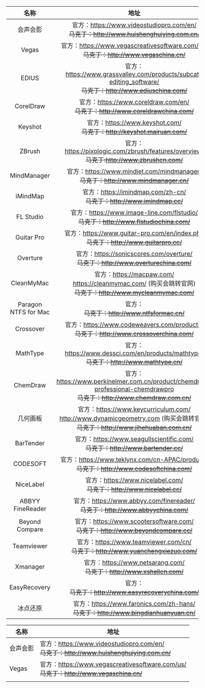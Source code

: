 
| 名称 | 地址 |
| :---: | :---: |
| 会声会影 | 官方：https://www.videostudiopro.com/en/<br />~~马克丁：http://www.huishenghuiying.com.cn/~~ |
| Vegas | 官方：https://www.vegascreativesoftware.com/us/<br />~~马克丁：http://www.vegaschina.cn/~~ |
| EDIUS | 官方：https://www.grassvalley.com/products/subcat-editing_software/<br />~~马克丁：http://www.ediuschina.com/~~ |
| CorelDraw | 官方：https://www.coreldraw.com/en/<br />~~马克丁：http://www.coreldrawchina.com/~~ |
| Keyshot | 官方：https://www.keyshot.com/<br />~~马克丁：http://keyshot.mairuan.com/~~ |
| ZBrush | 官方：https://pixologic.com/zbrush/features/overview/<br>~~马克丁:http://www.zbrushcn.com/~~ |
| MindManager | 官方：https://www.mindjet.com/mindmanager/<br>~~马克丁：http://www.mindmanager.cn/~~ |
| iMindMap | 官方：https://imindmap.com/zh-cn/<br>~~马克丁：http://www.imindmap.cc/~~ |
| FL Studio | 官方：https://www.image-line.com/flstudio/<br>~~马克丁：http://www.flstudiochina.com/~~ |
| Guitar Pro | 官方：https://www.guitar-pro.com/en/index.php<br>~~马克丁：http://www.guitarpro.cc/~~ |
| Overture | 官方：https://sonicscores.com/overture/<br>~~马克丁：http://www.overturechina.com/~~ |
| CleanMyMac | 官方：https://macpaw.com/<br>https://cleanmymac.com/ (购买会跳转官网)<br>~~马克丁：http://www.mycleanmymac.com/~~ |
| Paragon NTFS for Mac | 官方：<br>~~马克丁：http://www.ntfsformac.cn/~~ |
| Crossover | 官方：https://www.codeweavers.com/products/<br>~~马克丁：http://www.crossoverchina.com/~~ |
| MathType | 官方：https://www.dessci.com/en/products/mathtype/<br>~~马克丁：http://www.mathtype.cn/~~ |
| ChemDraw | 官方：https://www.perkinelmer.com.cn/product/chemdraw-professional-chemdrawpro<br>~~马克丁：http://www.chemdraw.com.cn/~~ |
| 几何画板 | 官方：https://www.keycurriculum.com/<br>http://www.dynamicgeometry.com (购买会跳转官网)<br>~~马克丁：http://www.jihehuaban.com.cn/~~ |
| BarTender | 官方：https://www.seagullscientific.com/<br>~~马克丁：http://www.bartender.cc/~~ |
| CODESOFT | 官方：https://www.teklynx.com/cn-APAC/products<br>~~马克丁：http://www.codesoftchina.com/~~ |
| NiceLabel | 官方：https://www.nicelabel.com/<br>~~马克丁：http://www.nicelabel.cc/~~ |
| ABBYY FineReader | 官方：https://www.abbyy.com/finereader/<br>~~马克丁：http://www.abbyychina.com/~~ |
| Beyond Compare | 官方：https://www.scootersoftware.com/<br>~~马克丁：http://www.beyondcompare.cc/~~ |
| Teamviewer | 官方：https://www.teamviewer.com/cn/<br>~~马克丁：http://www.yuanchengxiezuo.com/~~ |
| Xmanager | 官方：https://www.netsarang.com/<br>~~马克丁：http://www.xshellcn.com/~~ |
| EasyRecovery | 官方：<br>~~马克丁：http://www.easyrecoverychina.com/~~ |
| 冰点还原 | 官方：https://www.faronics.com/zh-hans/<br>~~马克丁：http://www.bingdianhuanyuan.cn/~~ |


| 名称     	| 地址                                                                                         	|
|----------	|----------------------------------------------------------------------------------------------	|
| 会声会影 	| 官方：https://www.videostudiopro.com/en/<br />~~马克丁：http://www.huishenghuiying.com.cn/~~ 	|
| Vegas    	| 官方：https://www.vegascreativesoftware.com/us/<br />~~马克丁：http://www.vegaschina.cn/~~   	|
|          	|                                                                                              	|
